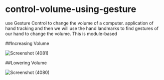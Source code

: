 # control-volume-using-gesture
use Gesture Control to change the volume of a computer. application of hand tracking and then we will use the hand landmarks to find gestures of our hand to change the volume. This is module-based 


##Increasing Volume

![Screenshot (4081)](https://user-images.githubusercontent.com/114779060/235749450-8a83403b-0277-4505-a8ab-1e71af591bb4.png)


##Lowering Volume

![Screenshot (4080)](https://user-images.githubusercontent.com/114779060/235749480-c7c8de06-3d8b-47f3-878b-e0d4dc2d5c70.png)
